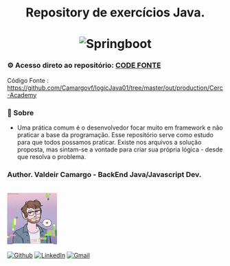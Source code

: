 <h1 align="center">  Repository de exercícios Java. </h1>

<h1 align="center">
    <img alt="Springboot" title="#logic" src="https://external-content.duckduckgo.com/iu/?u=https%3A%2F%2Ft1.kn3.net%2Ftaringa%2FC%2FD%2F7%2FC%2F7%2F2%2FLucas68747%2F77F.png&f=1&nofb=1" />
</h1>

### ⚙️ Acesso direto ao repositório: [CODE FONTE](https://github.com/Camargovf/logicJava01/tree/master/out/production/Cerc-Academy)<br>
 Código Fonte : https://github.com/Camargovf/logicJava01/tree/master/out/production/Cerc-Academy<br>




### 📖 Sobre

- Uma prática comum é o desenvolvedor focar muito em framework e não praticar a base da programação. Esse repositório serve como estudo para que todos possamos praticar. Existe nos arquivos a solução proposta, mas sintam-se a vontade para criar sua própria lógica - desde que resolva o problema.


### Author.   Valdeir Camargo -  BackEnd Java/Javascript Dev.
<br />
<img alt="Camargovf" title="#Camargovf" src="https://github.com/Camargovf/Camargovf/blob/main/IMG_1202_Easy-Resize.com.jpg?raw=true" /> 

[![Github](https://img.shields.io/badge/-Github-000?style=flat&logo=Github&logoColor=white)](https://github.com/Camargovf)
[![LinkedIn](https://img.shields.io/badge/-LinkedIn-blue?style=flat&logo=Linkedin&logoColor=white)](https://www.linkedin.com/in/camargovf/)
[![Gmail](https://img.shields.io/badge/-Gmail-c14438?style=flat&logo=Gmail&logoColor=white)](mailto:contato@valdeircamargo.com)

<br />
